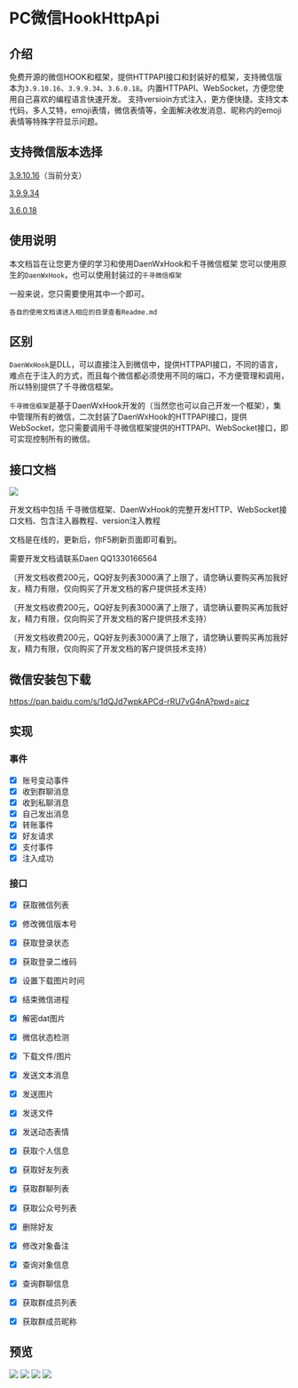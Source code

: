 # PC微信HookHttpApi

## 介绍
免费开源的微信HOOK和框架，提供HTTPAPI接口和封装好的框架，支持微信版本为`3.9.10.16`、`3.9.9.34`、`3.6.0.18`。内置HTTPAPI、WebSocket，方便您使用自己喜欢的编程语言快速开发。
支持versioin方式注入，更方便快捷。支持文本代码，多人艾特，emoji表情，微信表情等，全面解决收发消息、昵称内的emoji表情等特殊字符显示问题。

## 支持微信版本选择
[3.9.10.16](https://gitee.com/daenmax/pc-wechat-hook-http-api/tree/391016/)（当前分支）

[3.9.9.34](https://gitee.com/daenmax/pc-wechat-hook-http-api/tree/39934/)

[3.6.0.18](https://gitee.com/daenmax/pc-wechat-hook-http-api/tree/36018/)

## 使用说明

本文档旨在让您更方便的学习和使用DaenWxHook和千寻微信框架
您可以使用原生的`DaenWxHook`，也可以使用封装过的`千寻微信框架`

一般来说，您只需要使用其中一个即可。

`各自的使用文档请进入相应的目录查看Readme.md`

## 区别

`DaenWxHook`是DLL，可以直接注入到微信中，提供HTTPAPI接口，不同的语言，难点在于注入的方式，而且每个微信都必须使用不同的端口，不方便管理和调用，所以特别提供了千寻微信框架。

`千寻微信框架`是基于DaenWxHook开发的（当然您也可以自己开发一个框架），集中管理所有的微信，二次封装了DaenWxHook的HTTPAPI接口，提供WebSocket，您只需要调用千寻微信框架提供的HTTPAPI、WebSocket接口，即可实现控制所有的微信。


## 接口文档

![](https://img.cdn.apipost.cn/client/user/0/avatar/748dd95d0520f728a75156a010ed8378667f6b977c2d7.png)

开发文档中包括 千寻微信框架、DaenWxHook的完整开发HTTP、WebSocket接口文档、包含注入器教程、version注入教程

文档是在线的，更新后，你F5刷新页面即可看到。

需要开发文档请联系Daen QQ1330166564

（开发文档收费200元，QQ好友列表3000满了上限了，请您确认要购买再加我好友，精力有限，仅向购买了开发文档的客户提供技术支持）

（开发文档收费200元，QQ好友列表3000满了上限了，请您确认要购买再加我好友，精力有限，仅向购买了开发文档的客户提供技术支持）

（开发文档收费200元，QQ好友列表3000满了上限了，请您确认要购买再加我好友，精力有限，仅向购买了开发文档的客户提供技术支持）


## 微信安装包下载
https://pan.baidu.com/s/1dQJd7wpkAPCd-rRU7vG4nA?pwd=aicz

## 实现

### 事件

- [x] 账号变动事件
- [x] 收到群聊消息
- [x] 收到私聊消息
- [x] 自己发出消息
- [x] 转账事件
- [x] 好友请求
- [x] 支付事件
- [x] 注入成功

### 接口

- [x] 获取微信列表
- [x] 修改微信版本号
- [x] 获取登录状态
- [x] 获取登录二维码
- [x] 设置下载图片时间
- [x] 结束微信进程
- [x] 解密dat图片
- [x] 微信状态检测
- [x] 下载文件/图片
- [x] 发送文本消息
- [x] 发送图片
- [x] 发送文件
- [x] 发送动态表情
- [x] 获取个人信息
- [x] 获取好友列表
- [x] 获取群聊列表
- [x] 获取公众号列表
- [x] 删除好友
- [x] 修改对象备注
- [x] 查询对象信息
- [x] 查询群聊信息
- [x] 获取群成员列表
- [x] 获取群成员昵称


## 预览

![](https://img.cdn.apipost.cn/client/user/0/avatar/748dd95d0520f728a75156a010ed8378667f6d0c60e76.png)
![](https://img.cdn.apipost.cn/client/user/0/avatar/748dd95d0520f728a75156a010ed8378667f6d16d339b.png)
![](https://img.cdn.apipost.cn/client/user/0/avatar/748dd95d0520f728a75156a010ed8378667f6d1d36174.png)
![](https://img.cdn.apipost.cn/client/user/0/avatar/748dd95d0520f728a75156a010ed8378667f6d223089c.png)